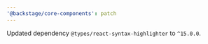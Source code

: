 ```yaml
---
'@backstage/core-components': patch
---
```


Updated dependency `@types/react-syntax-highlighter` to `^15.0.0`.
